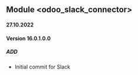 ## Module <odoo_slack_connector>

#### 27.10.2022
#### Version 16.0.1.0.0
##### ADD
- Initial commit for Slack